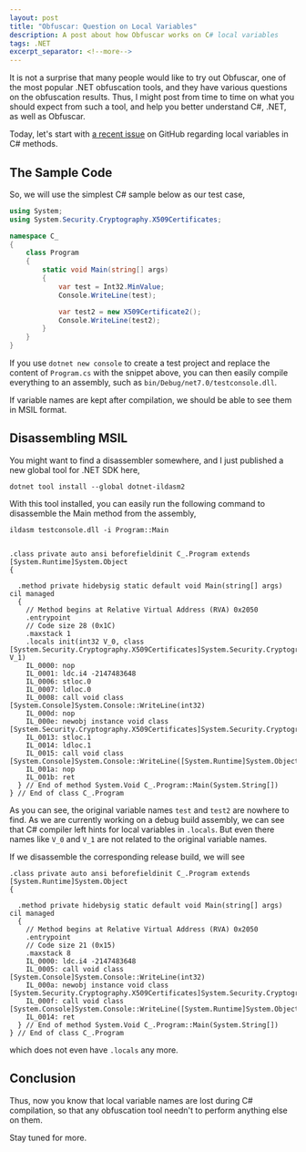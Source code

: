 ```yaml
---
layout: post
title: "Obfuscar: Question on Local Variables"
description: A post about how Obfuscar works on C# local variables
tags: .NET
excerpt_separator: <!--more-->
---
```

It is not a surprise that many people would like to try out Obfuscar, one of the most popular .NET obfuscation tools, and they have various questions on the obfuscation results. Thus, I might post from time to time on what you should expect from such a tool, and help you better understand C#, .NET, as well as Obfuscar.

Today, let's start with [a recent issue](https://github.com/obfuscar/obfuscar/issues/404) on GitHub regarding local variables in C# methods.
<!--more-->

## The Sample Code
So, we will use the simplest C# sample below as our test case,

``` csharp
using System;
using System.Security.Cryptography.X509Certificates;

namespace C_
{
    class Program
    {
        static void Main(string[] args) 
        {
            var test = Int32.MinValue;
            Console.WriteLine(test);

            var test2 = new X509Certificate2();
            Console.WriteLine(test2);
        }
    }
}
```

If you use `dotnet new console` to create a test project and replace the content of `Program.cs` with the snippet above, you can then easily compile everything to an assembly, such as `bin/Debug/net7.0/testconsole.dll`.

If variable names are kept after compilation, we should be able to see them in MSIL format.

## Disassembling MSIL
You might want to find a disassembler somewhere, and I just published a new global tool for .NET SDK here,
``` text
dotnet tool install --global dotnet-ildasm2
```

With this tool installed, you can easily run the following command to disassemble the Main method from the assembly,

``` text
ildasm testconsole.dll -i Program::Main


.class private auto ansi beforefieldinit C_.Program extends [System.Runtime]System.Object
{

  .method private hidebysig static default void Main(string[] args) cil managed
  {
    // Method begins at Relative Virtual Address (RVA) 0x2050
    .entrypoint
    // Code size 28 (0x1C)
    .maxstack 1
    .locals init(int32 V_0, class [System.Security.Cryptography.X509Certificates]System.Security.Cryptography.X509Certificates.X509Certificate2 V_1)
    IL_0000: nop
    IL_0001: ldc.i4 -2147483648
    IL_0006: stloc.0
    IL_0007: ldloc.0
    IL_0008: call void class [System.Console]System.Console::WriteLine(int32)
    IL_000d: nop
    IL_000e: newobj instance void class [System.Security.Cryptography.X509Certificates]System.Security.Cryptography.X509Certificates.X509Certificate2::.ctor()
    IL_0013: stloc.1
    IL_0014: ldloc.1
    IL_0015: call void class [System.Console]System.Console::WriteLine([System.Runtime]System.Object)
    IL_001a: nop
    IL_001b: ret
  } // End of method System.Void C_.Program::Main(System.String[])
} // End of class C_.Program
```
As you can see, the original variable names `test` and `test2` are nowhere to find. As we are currently working on a debug build assembly, we can see that C# compiler left hints for local variables in `.locals`. But even there names like `V_0` and `V_1` are not related to the original variable names.

If we disassemble the corresponding release build, we will see

``` text
.class private auto ansi beforefieldinit C_.Program extends [System.Runtime]System.Object
{

  .method private hidebysig static default void Main(string[] args) cil managed
  {
    // Method begins at Relative Virtual Address (RVA) 0x2050
    .entrypoint
    // Code size 21 (0x15)
    .maxstack 8
    IL_0000: ldc.i4 -2147483648
    IL_0005: call void class [System.Console]System.Console::WriteLine(int32)
    IL_000a: newobj instance void class [System.Security.Cryptography.X509Certificates]System.Security.Cryptography.X509Certificates.X509Certificate2::.ctor()
    IL_000f: call void class [System.Console]System.Console::WriteLine([System.Runtime]System.Object)
    IL_0014: ret
  } // End of method System.Void C_.Program::Main(System.String[])
} // End of class C_.Program
```

which does not even have `.locals` any more.

## Conclusion
Thus, now you know that local variable names are lost during C# compilation, so that any obfuscation tool needn't to perform anything else on them.

Stay tuned for more.
